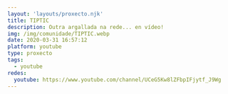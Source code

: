 ```yaml
---
layout: 'layouts/proxecto.njk'
title: TIPTIC
description: Outra argallada na rede... en vídeo!
img: /img/comunidade/TIPTIC.webp
date: 2020-03-31 16:57:12
platform: youtube
type: proxecto
tags:
  - youtube
redes:
  youtube: https://www.youtube.com/channel/UCeG5Kw8lZFbpIFjytf_J9Wg
---
```

